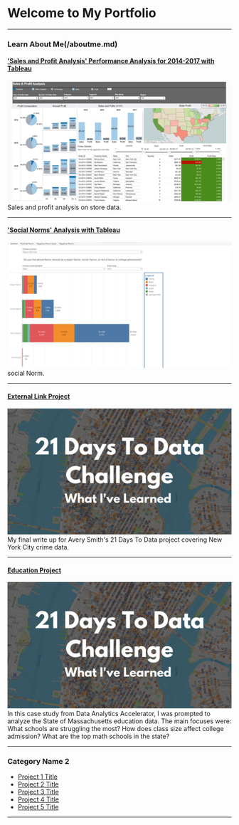 # Welcome to My Portfolio

---

### Learn About Me(/aboutme.md)

#### ['Sales and Profit Analysis' Performance Analysis for 2014-2017 with Tableau](https://public.tableau.com/app/profile/saad.abdul.rauf/viz/SalesProfitAnalysis_16920910081060/Dashboard1)
[<img src="images/sales and profit analysis.jpg"/>](https://public.tableau.com/app/profile/saad.abdul.rauf/viz/SalesProfitAnalysis_16920910081060/Dashboard1)
Sales and profit analysis on store data.

---
#### ['Social Norms' Analysis with Tableau](https://public.tableau.com/app/profile/saad.abdul.rauf/viz/SocialNorms_16920927904880/NegativeNorm)
<img src="images/social norm.png?raw=true"/>
social Norm. 

---
#### [External Link Project](https://www.linkedin.com/pulse/what-i-learned-21-days-data-avery-smith)
[<img src="images/21 Days To Data Challenge What I've Learned Cover.png?raw=true"/>](https://www.linkedin.com/pulse/what-i-learned-21-days-data-avery-smith)
My final write up for Avery Smith's 21 Days To Data project covering New York City crime data. 


---
#### [Education Project](https://www.linkedin.com/pulse/massachusetts-education-analysis-samantha-paul/)
[<img src="images/21 Days To Data Challenge What I've Learned Cover.png?raw=true"/>](https://www.linkedin.com/pulse/what-i-learned-21-days-data-avery-smith)
In this case study from Data Analytics Accelerator, I was prompted to analyze the State of Massachusetts education data. The main focuses were:
What schools are struggling the most?
How does class size affect college admission?
What are the top math schools in the state? 

---

### Category Name 2

- [Project 1 Title](http://example.com/)
- [Project 2 Title](http://example.com/)
- [Project 3 Title](http://example.com/)
- [Project 4 Title](http://example.com/)
- [Project 5 Title](http://example.com/)

---
